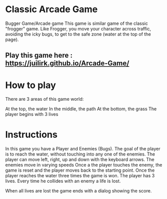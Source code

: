 
# Classic Arcade Game

Bugger Game/Arcade game
This game is similar game of the classic "frogger" game. Like Frogger, you move your character across traffic, avoiding the icky bugs, to get to the safe zone (water at the top of the page).

## Play this game here : https://juilirk.github.io/Arcade-Game/

# How to play
There are 3 areas of this game world:

At the top, the water
In the middle, the path
At the bottom, the grass
The player begins with 3 lives

# Instructions
In this game you have a Player and Enemies (Bugs). 
The goal of the player is to reach the water, without touching into any one of the enemies. 
The player can move left, right, up and down with the keyboard arrows. 
The enemies move in varying speeds 
Once a the player touches the  enemy, the game is reset and the player moves back to the starting point. 
Once the player reaches the water three times the game is won.
The player has 3 lives. Every time he collides with an enemy a life is lost.

When all lives are lost the game ends with a dialog showing the score.
